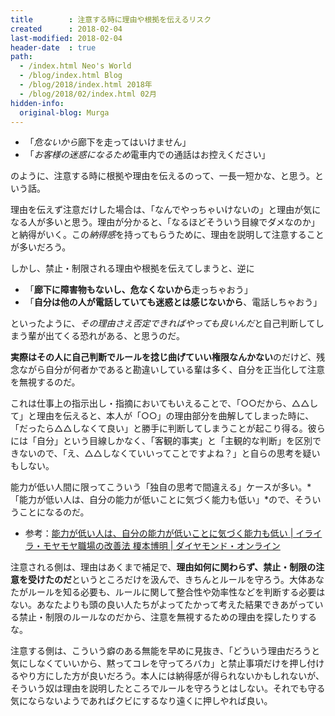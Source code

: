 ```yaml
---
title        : 注意する時に理由や根拠を伝えるリスク
created      : 2018-02-04
last-modified: 2018-02-04
header-date  : true
path:
  - /index.html Neo's World
  - /blog/index.html Blog
  - /blog/2018/index.html 2018年
  - /blog/2018/02/index.html 02月
hidden-info:
  original-blog: Murga
---
```


- 「*危ないから*廊下を走ってはいけません」
- 「*お客様の迷惑になるため*電車内での通話はお控えください」

のように、注意する時に根拠や理由を伝えるのって、一長一短かな、と思う。という話。

理由を伝えず注意だけした場合は、「なんでやっちゃいけないの」と理由が気になる人が多いと思う。理由が分かると、「なるほどそういう目線でダメなのか」と納得がいく。この*納得感*を持ってもらうために、理由を説明して注意することが多いだろう。

しかし、禁止・制限される理由や根拠を伝えてしまうと、逆に

- 「**廊下に障害物もないし、危なくないから**走っちゃおう」
- 「**自分は他の人が電話していても迷惑とは感じないから**、電話しちゃおう」

といったように、*その理由さえ否定できればやっても良いんだ*と自己判断してしまう輩が出てくる恐れがある、と思うのだ。

**実際はその人に自己判断でルールを捻じ曲げていい権限なんかない**のだけど、残念ながら自分が何者かであると勘違いしている輩は多く、自分を正当化して注意を無視するのだ。

これは仕事上の指示出し・指摘においてもいえることで、「○○だから、△△して」と理由を伝えると、本人が「○○」の理由部分を曲解してしまった時に、「だったら△△しなくて良い」と勝手に判断してしまうことが起こり得る。彼らには「自分」という目線しかなく、「客観的事実」と「主観的な判断」を区別できないので、「え、△△しなくていいってことですよね？」と自らの思考を疑いもしない。

能力が低い人間に限ってこういう「独自の思考で間違える」ケースが多い。*「能力が低い人は、自分の能力が低いことに気づく能力も低い」*ので、そういうことになるのだ。

- 参考：[能力が低い人は、自分の能力が低いことに気づく能力も低い | イライラ・モヤモヤ職場の改善法 榎本博明 | ダイヤモンド・オンライン](http://diamond.jp/articles/-/156038)

注意される側は、理由はあくまで補足で、**理由如何に関わらず、禁止・制限の注意を受けたのだ**というところだけを汲んで、きちんとルールを守ろう。大体あなたがルールを知る必要も、ルールに関して整合性や効率性などを判断する必要はない。あなたよりも頭の良い人たちがよってたかって考えた結果できあがっている禁止・制限のルールなのだから、注意を無視するための理由を探したりするな。

注意する側は、こういう癖のある無能を早めに見抜き、「どういう理由だろうと気にしなくていいから、黙ってコレを守ってろバカ」と禁止事項だけを押し付けるやり方にした方が良いだろう。本人には納得感が得られないかもしれないが、そういう奴は理由を説明したところでルールを守ろうとはしない。それでも守る気にならないようであればクビにするなり遠くに押しやれば良い。
